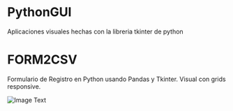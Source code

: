 # PythonGUI
Aplicaciones visuales hechas con la libreria tkinter de python


# FORM2CSV
Formulario de Registro en Python usando Pandas y Tkinter. Visual con grids responsive.

![Image Text](https://github.com/facumruiz/PythonGUI/blob/main/Form2CSV/img/gui%20responsive%20grid.PNG)
